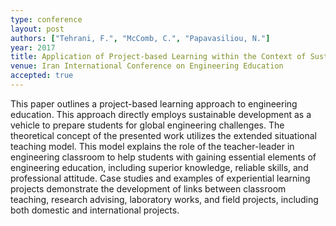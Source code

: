 ```yaml
---
type: conference
layout: post
authors: ["Tehrani, F.", "McComb, C.", "Papavasiliou, N."]
year: 2017
title: Application of Project-based Learning within the Context of Sustainable Development in Education of International Engineer Citizens
venue: Iran International Conference on Engineering Education
accepted: true
---
```

This paper outlines a project-based learning approach to engineering education. This approach directly employs sustainable development as a vehicle to prepare students for global engineering challenges. The theoretical concept of the presented work utilizes the extended situational teaching model. This model explains the role of the teacher-leader in engineering classroom to help students with gaining essential elements of engineering education, including superior knowledge, reliable skills, and professional attitude. Case studies and examples of experiential learning projects demonstrate the development of links between classroom teaching, research advising, laboratory works, and field projects, including both domestic and international projects.
